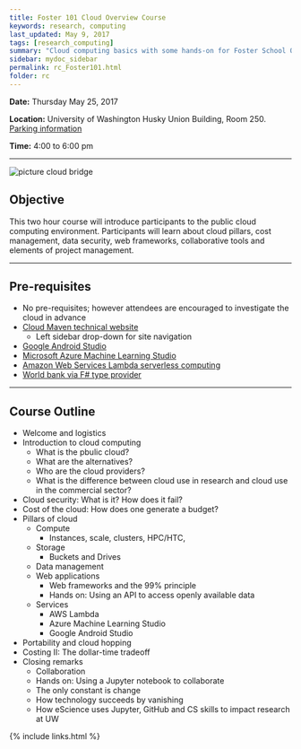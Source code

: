 ```yaml
---
title: Foster 101 Cloud Overview Course
keywords: research, computing
last_updated: May 9, 2017
tags: [research_computing]
summary: "Cloud computing basics with some hands-on for Foster School Of Business"
sidebar: mydoc_sidebar
permalink: rc_Foster101.html
folder: rc
---
```


**Date:** Thursday May 25, 2017 

**Location:** University of Washington Husky Union Building, Room 250. [Parking information](http://depts.washington.edu/thehub/home/directions/)

**Time:** 4:00 to 6:00 pm 


---

![picture cloud bridge](/documentation/images/rc/foster101_001.jpg)

## Objective

This two hour course will introduce participants to the public cloud computing environment. 
Participants will learn about cloud pillars, cost management, data security, web frameworks,
collaborative tools and elements of project management. 

---

## Pre-requisites 
 
- No pre-requisites; however attendees are encouraged to investigate the cloud in advance
- [Cloud Maven technical website](http://cloudmaven.org)
  - Left sidebar drop-down for site navigation 
- [Google Android Studio](https://cloud.google.com/android-studio/)
- [Microsoft Azure Machine Learning Studio](https://studio.azureml.net/)
- [Amazon Web Services Lambda serverless computing](https://aws.amazon.com/lambda/)
- [World bank via F# type provider](http://www.tryfsharp.org/Learn/data-science)


---

## Course Outline 

- Welcome and logistics
- Introduction to cloud computing
  - What is the pbulic cloud?
  - What are the alternatives?
  - Who are the cloud providers?
  - What is the difference between cloud use in research and cloud use in the commercial sector?
- Cloud security: What is it? How does it fail?
- Cost of the cloud: How does one generate a budget? 
- Pillars of cloud
  - Compute
    - Instances, scale, clusters, HPC/HTC, 
  - Storage
    - Buckets and Drives
  - Data management
  - Web applications
    - Web frameworks and the 99% principle
    - Hands on: Using an API to access openly available data
  - Services
    - AWS Lambda
    - Azure Machine Learning Studio
    - Google Android Studio
- Portability and cloud hopping
- Costing II: The dollar-time tradeoff
- Closing remarks
  - Collaboration 
  - Hands on: Using a Jupyter notebook to collaborate
  - The only constant is change
  - How technology succeeds by vanishing
  - How eScience uses Jupyter, GitHub and CS skills to impact research at UW


{% include links.html %}
